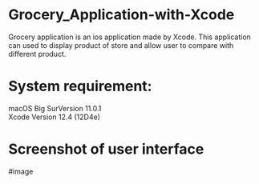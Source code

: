 # Grocery_Application-with-Xcode
Grocery application is an ios application made by Xcode. This application can used to display product of store and allow user to compare with different product.


# System requirement:
macOS Big SurVersion 11.0.1\
Xcode Version 12.4 (12D4e)

# Screenshot of user interface
#image
